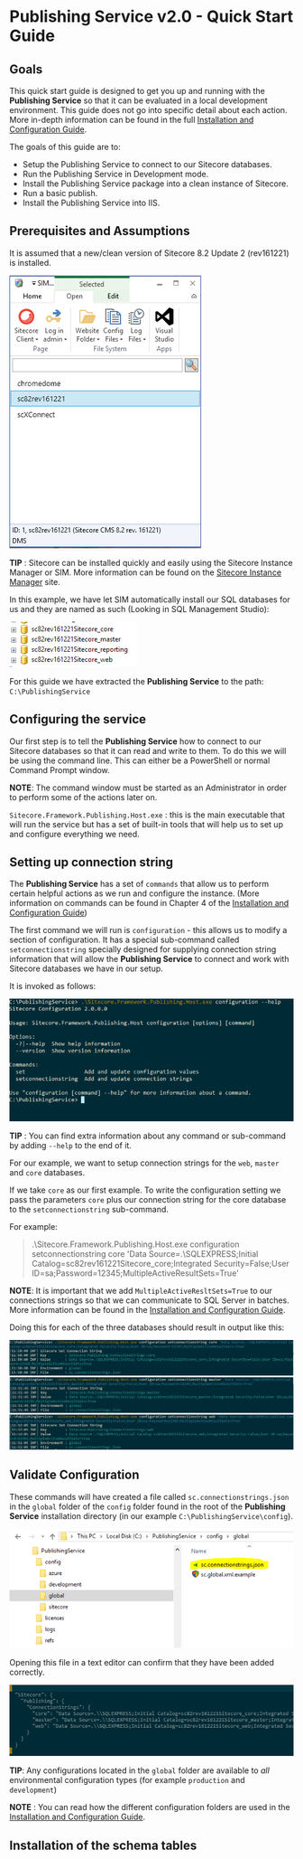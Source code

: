 # Publishing Service v2.0 - Quick Start Guide

## Goals

This quick start guide is designed to get you up and running with the **Publishing Service** so that it can be evaluated in a local development environment.
This guide does not go into specific detail about each action. More in-depth information can be found in the full [Installation and Configuration Guide](https://dev.sitecore.net/Downloads/Sitecore_Publishing_Service/20/Sitecore_Publishing_Service_20_Initial_Release.aspx).

The goals of this guide are to:

* Setup the Publishing Service to connect to our Sitecore databases.
* Run the Publishing Service in Development mode.
* Install the Publishing Service package into a clean instance of Sitecore.
* Run a basic publish.
* Install the Publishing Service into IIS.

## Prerequisites and Assumptions

It is assumed that a new/clean version of Sitecore 8.2 Update 2 (rev161221) is installed.

![sim]

**TIP** : Sitecore can be installed quickly and easily using the Sitecore Instance Manager or SIM.
More information can be found on the [Sitecore Instance Manager](https://github.com/Sitecore/Sitecore-Instance-Manager) site.

In this example, we have let SIM automatically install our SQL databases for us and they are named as such (Looking in SQL Management Studio):
 
![sql]

For this guide we have extracted the **Publishing Service** to the path: `C:\PublishingService`

## Configuring the service

Our first step is to tell the **Publishing Service** how to connect to our Sitecore databases so that it can read and write to them.
To do this we will be using the command line. This can either be a PowerShell or normal Command Prompt window.

**NOTE**: The command window must be started as an Administrator in order to perform some of the actions later on.

`Sitecore.Framework.Publishing.Host.exe` : this is the main executable that will run the service but has a set of built-in tools that will help us to set up and configure everything we need.

## Setting up connection string

The **Publishing Service** has a set of `commands` that allow us to perform certain helpful actions as we run and configure the instance.
(More information on commands can be found in Chapter 4 of the [Installation and Configuration Guide](https://dev.sitecore.net/Downloads/Sitecore_Publishing_Service/20/Sitecore_Publishing_Service_20_Initial_Release.aspx))

The first command we will run is `configuration` - this allows us to modify a section of configuration.
It has a special sub-command called `setconnectionstring` specially designed for supplying connection string information that will allow the **Publishing Service** to connect and work with Sitecore databases we have in our setup.

It is invoked as follows:

![config1]

**TIP** : You can find extra information about any command or sub-command by adding `--help` to the end of it.

For our example, we want to setup connection strings for the `web`, `master` and `core` databases.

If we take `core` as our first example. To write the configuration setting we pass the parameters `core` plus our connection string for the core database to the `setconnectionstring` sub-command.

For example:

> .\Sitecore.Framework.Publishing.Host.exe configuration setconnectionstring core 'Data Source=.\SQLEXPRESS;Initial Catalog=sc82rev161221Sitecore_core;Integrated Security=False;User ID=sa;Password=12345;MultipleActiveResultSets=True'

**NOTE**: It is important that we add `MultipleActiveResltSets=True` to our connections strings so that we can communicate to SQL Server in batches.
More information can be found in the [Installation and Configuration Guide](https://dev.sitecore.net/Downloads/Sitecore_Publishing_Service/20/Sitecore_Publishing_Service_20_Initial_Release.aspx). 

Doing this for each of the three databases should result in output like this:

![coreconfig]
![masterconfig]
![webconfig]

## Validate Configuration

These commands will have created a file called `sc.connectionstrings.json` in the `global` folder of the `config` folder found in the root of the **Publishing Service** installation directory (in our example `C:\PublishingService\config`).

![connectionstringxml]

Opening this file in a text editor can confirm that they have been added correctly.

![connectstringoutput]

**TIP**: Any configurations located in the `global` folder are available to *all* environmental configuration types (for example `production` and `development`)

**NOTE** : You can read how the different configuration folders are used in the [Installation and Configuration Guide](https://dev.sitecore.net/Downloads/Sitecore_Publishing_Service/20/Sitecore_Publishing_Service_20_Initial_Release.aspx).

## Installation of the schema tables



[sim]: /images/sim.png "SIM installation screenshot"
[sql]: /images/sql.png "SQL Management Studio screenshot"
[config1]: /images/config1.png "Configuration help"
[apicheck]: /images/apicheck.png "API Check"
[appconfig]:/images/appconfig.png "AppConfig"
[connectionstringxml]: /images/connectionstringxml.png "connectionstringxml"
[connectstringoutput]: /images/connectstringoutput.png "connectstringoutput"
[coreconfig]: /images/coreconfig.png "coreconfig"
[dashboard]: /images/dashboard.png "dashboard"
[dashboardcomplete]: /images/dashboardcomplete.png "dashboardcomplete"
[dashboarddetail]: /images/dashboarddetail.png "dashboarddetail"
[iisinstall]: /images/iisinstall.png "iisinstall"
[iismanager]: /images/iismanager "iismanager"
[installwizard]: /images/installwizard.png "installwizard"
[installwizard2]: /images/installwizard2.png "installwizard2"
[launchpad]: /images/launchpad.png "launchpad"
[masterconfig]: /images/masterconfig.png "masterconfig"
[publishcomplete]: /images/publishcomplete.png "publishcomplete"
[publishlog]: /images/publishlog.png "publishlog"
[publishlogoutput]: /images/publishlogoutput.png "publishlogoutput"
[schemaupdate]: /images/schemaupdate.png "schemaupdate"
[schemazero]: /images/schemazero.png "schemazero"
[servicestartup]: /images/servicestartup.png "servicestartup"
[urlroot]: /images/urlroot.png "urlroot"
[urlrootupdated]: /images/urlrootupdated.png "urlrootupdated"
[webconfig]: /images/webconfig.png "webconfig"
